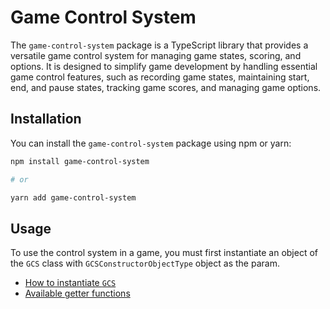 # Game Control System

The `game-control-system` package is a TypeScript library that provides a versatile game control system for managing game states, scoring, and options. It is designed to simplify game development by handling essential game control features, such as recording game states, maintaining start, end, and pause states, tracking game scores, and managing game options.

## Installation

You can install the `game-control-system` package using npm or yarn:

```bash
npm install game-control-system

# or

yarn add game-control-system
```

## Usage

To use the control system in a game, you must first instantiate an object of the `GCS` class with `GCSConstructorObjectType` object as the param.

-   [How to instantiate `GCS`](Instantiation%20Instructions.md)
-   [Available getter functions](Getter%20Functions.md)
